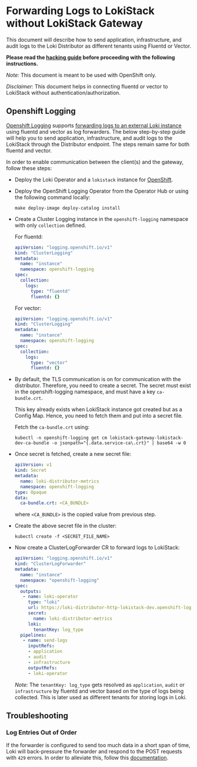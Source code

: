 # Forwarding Logs to LokiStack without LokiStack Gateway

This document will describe how to send application, infrastructure, and audit logs to the Loki Distributor as different tenants using Fluentd or Vector.

__Please read the [hacking guide](./hack_loki_operator.md) before proceeding with the following instructions.__

_Note:_ This document is meant to be used with OpenShift only.

_Disclaimer:_ This document helps in connecting fluentd or vector to LokiStack without authentication/authorization.

## Openshift Logging

[Openshift Logging](https://github.com/openshift/cluster-logging-operator) supports [forwarding logs to an external Loki instance](https://docs.openshift.com/container-platform/4.9/logging/cluster-logging-external.html#cluster-logging-collector-log-forward-loki_cluster-logging-external) using fluentd and vector as log forwarders.
The below step-by-step guide will help you to send application, infrastructure, and audit logs to the LokiStack through the Distributor endpoint.
The steps remain same for both fluentd and vector.

In order to enable communication between the client(s) and the gateway, follow these steps:

* Deploy the Loki Operator and a `lokistack` instance for [OpenShift](./hack_loki_operator.md#hacking-on-loki-operator-on-openshift).

* Deploy the OpenShift Logging Operator from the Operator Hub or using the following command locally:

    ```console
    make deploy-image deploy-catalog install
    ```
  
* Create a Cluster Logging instance in the `openshift-logging` namespace with only `collection` defined.

    For fluentd:

    ```yaml
    apiVersion: "logging.openshift.io/v1"
    kind: "ClusterLogging"
    metadata:
      name: "instance"
      namespace: openshift-logging
    spec:
      collection:
        logs:
          type: "fluentd"
          fluentd: {}
    ```

    For vector:

    ```yaml
    apiVersion: "logging.openshift.io/v1"
    kind: "ClusterLogging"
    metadata:
      name: "instance"
      namespace: openshift-logging
    spec:
      collection:
        logs:
          type: "vector"
          fluentd: {}
    ```

* By default, the TLS communication is on for communication with the distributor. Therefore, you need to create a secret. The secret must exist in the openshift-logging namespace, and must have a key `ca-bundle.crt`.

    This key already exists when LokiStack instance got created but as a Config Map. Hence, you need to fetch them and put into a secret file.

    Fetch the `ca-bundle.crt` using:

    ```console
    kubectl -n openshift-logging get cm lokistack-gateway-lokistack-dev-ca-bundle -o jsonpath="{.data.service-ca\.crt}" | base64 -w 0
    ```
  
* Once secret is fetched, create a new secret file:

    ```yaml
    apiVersion: v1
    kind: Secret
    metadata:
      name: loki-distributor-metrics
      namespace: openshift-logging
    type: Opaque
    data:
      ca-bundle.crt: <CA_BUNDLE>
    ```
    
    where `<CA_BUNDLE>` is the copied value from previous step.

* Create the above secret file in the cluster:

    ```console
    kubectl create -f <SECRET_FILE_NAME>
    ```

* Now create a ClusterLogForwarder CR to forward logs to LokiStack:

  ```yaml
  apiVersion: "logging.openshift.io/v1"
  kind: "ClusterLogForwarder"
  metadata:
    name: "instance"
    namespace: "openshift-logging"
  spec:
    outputs:
     - name: loki-operator
       type: "loki"
       url: https://loki-distributor-http-lokistack-dev.openshift-logging.svc:3100
       secret:
         name: loki-distributor-metrics
       loki:
         tenantKey: log_type
    pipelines:
     - name: send-logs
       inputRefs:
       - application
       - audit
       - infrastructure
       outputRefs:
       - loki-operator
  ```

  _Note:_ The `tenantKey: log_type` gets resolved as `application`, `audit` or `infrastructure` by fluentd and vector based on the type of logs being collected. This is later used as different tenants for storing logs in Loki.

## Troubleshooting

### Log Entries Out of Order

If the forwarder is configured to send too much data in a short span of time, Loki will back-pressure the forwarder and respond to the POST requests with `429` errors.
In order to alleviate this, follow this [documentation](./forwarding_logs_to_gateway.md#log-entries-out-of-order).
